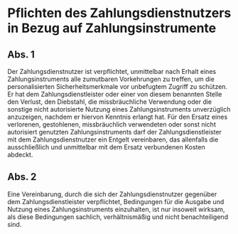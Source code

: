 # Pflichten des Zahlungsdienstnutzers in Bezug auf Zahlungsinstrumente



## Abs. 1

 Der Zahlungsdienstnutzer ist verpflichtet, unmittelbar nach Erhalt eines Zahlungsinstruments alle zumutbaren Vorkehrungen zu treffen, um die personalisierten Sicherheitsmerkmale vor unbefugtem Zugriff zu schützen. Er hat dem Zahlungsdienstleister oder einer von diesem benannten Stelle den Verlust, den Diebstahl, die missbräuchliche Verwendung oder die sonstige nicht autorisierte Nutzung eines Zahlungsinstruments unverzüglich anzuzeigen, nachdem er hiervon Kenntnis erlangt hat. Für den Ersatz eines verlorenen, gestohlenen, missbräuchlich verwendeten oder sonst nicht autorisiert genutzten Zahlungsinstruments darf der Zahlungsdienstleister mit dem Zahlungsdienstnutzer ein Entgelt vereinbaren, das allenfalls die ausschließlich und unmittelbar mit dem Ersatz verbundenen Kosten abdeckt.

## Abs. 2

 Eine Vereinbarung, durch die sich der Zahlungsdienstnutzer gegenüber dem Zahlungsdienstleister verpflichtet, Bedingungen für die Ausgabe und Nutzung eines Zahlungsinstruments einzuhalten, ist nur insoweit wirksam, als diese Bedingungen sachlich, verhältnismäßig und nicht benachteiligend sind. 

